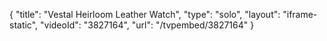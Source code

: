 {
    "title": "Vestal Heirloom Leather Watch",
    "type": "solo",
    "layout": "iframe-static",
    "videoId": "3827164",
    "url": "\/tvpembed\/3827164"
}